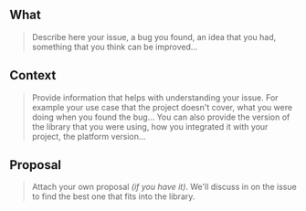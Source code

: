 ## What
> Describe here your issue, a bug you found, an idea that you had, something that you think can be improved...

## Context
> Provide information that helps with understanding your issue. For example your use case that the project doesn't cover, what you were doing when you found the bug... You can also provide the version of the library that you were using, how you integrated it with your project, the platform version...

## Proposal
> Attach your own proposal *(if you have it)*. We'll discuss in on the issue to find the best one that fits into the library.
